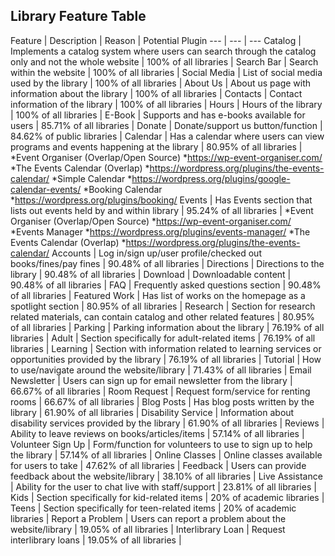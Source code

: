 ## Library Feature Table


Feature | Description | Reason | Potential Plugin
--- | --- | ---
Catalog | Implements a catalog system where users can search through the catalog only and not the whole website | 100% of all libraries |
Search Bar | Search within the website | 100% of all libraries |
Social Media | List of social media used by the library | 100% of all libraries |
About Us | About us page with information about the library | 100% of all libraries |
Contacts | Contact information of the library | 100% of all libraries |
Hours | Hours of the library | 100% of all libraries |
E-Book | Supports and has e-books available for users | 85.71% of all libraries |
Donate | Donate/support us button/function | 84.62% of public libraries |
Calendar | Has a calendar where users can view programs and events happening at the library | 80.95% of all libraries |
  *Event Organiser (Overlap/Open Source)
    *https://wp-event-organiser.com/
  *The Events Calendar (Overlap)
    *https://wordpress.org/plugins/the-events-calendar/
  *Simple Calendar
    *https://wordpress.org/plugins/google-calendar-events/
  *Booking Calendar
    *https://wordpress.org/plugins/booking/
Events | Has Events section that lists out events held by and within library | 95.24% of all libraries |
  *Event Organiser (Overlap/Open Source)
    *https://wp-event-organiser.com/
  *Events Manager
    *https://wordpress.org/plugins/events-manager/
  *The Events Calendar (Overlap)
    *https://wordpress.org/plugins/the-events-calendar/
Accounts | Log in/sign up/user profile/checked out books/fines/pay fines | 90.48% of all libraries |
Directions | Directions to the library | 90.48% of all libraries |
Download | Downloadable content | 90.48% of all libraries |
FAQ | Frequently asked questions section | 90.48% of all libraries |
Featured Work | Has list of works on the homepage as a spotlight section | 80.95% of all libraries |
Research | Section for research related materials, can contain catalog and other related features | 80.95% of all libraries |
Parking | Parking information about the library | 76.19% of all libraries |
Adult | Section specifically for adult-related items | 76.19% of all libraries |
Learning | Section with information related to learning services or opportunities provided by the library | 76.19% of all libraries |
Tutorial | How to use/navigate around the website/library | 71.43% of all libraries |
Email Newsletter | Users can sign up for email newsletter from the library | 66.67% of all libraries |
Room Request | Request form/service for renting rooms | 66.67% of all libraries |
Blog Posts | Has blog posts written by the library | 61.90% of all libraries |
Disability Service | Information about disability services provided by the library | 61.90% of all libraries |
Reviews | Ability to leave reviews on books/articles/items | 57.14% of all libraries |
Volunteer Sign Up | Form/function for volunteers to use to sign up to help the library | 57.14% of all libraries |
Online Classes | Online classes available for users to take | 47.62% of all libraries |
Feedback | Users can provide feedback about the website/library | 38.10% of all libraries |
Live Assistance | Ability for the user to chat live with staff/support | 23.81% of all libraries |
Kids | Section specifically for kid-related items | 20% of academic libraries |
Teens | Section specifically for teen-related items | 20% of academic libraries |
Report a Problem | Users can report a problem about the website/library | 19.05% of all libraries |
Interlibrary Loan | Request interlibrary loans | 19.05% of all libraries |
